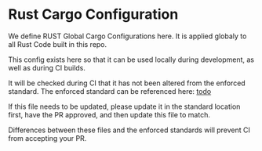 # Rust Cargo Configuration

We define RUST Global Cargo Configurations here.
It is applied globaly to all Rust Code built in this repo.

This config exists here so that it can be used locally during development, as well as during CI builds.  

It will be checked during CI that it has not been altered from the enforced standard.
The enforced standard can be referenced here: [todo](todo)

If this file needs to be updated, please update it in the standard location first, have the PR
approved, and then update this file to match.

Differences between these files and the enforced standards will prevent CI from accepting your PR.
